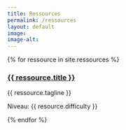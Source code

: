 ```yaml
---
title: Ressources
permalink: /ressources
layout: default
image: 
image-alt: 
---
```

{% for ressource in site.ressources %}
<h3><a href="{{ ressource.url | relative_url }}">{{ ressource.title }}</a></h3>
<p>{{ ressource.tagline }}</p>
<p>Niveau: {{ resource.difficulty }}</p>
{% endfor %}